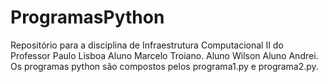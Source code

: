 # ProgramasPython
Repositório para a disciplina de Infraestrutura Computacional II do Professor Paulo Lisboa
Aluno Marcelo Troiano.
Aluno Wilson
Aluno Andrei.
Os programas python são compostos pelos programa1.py e programa2.py.

